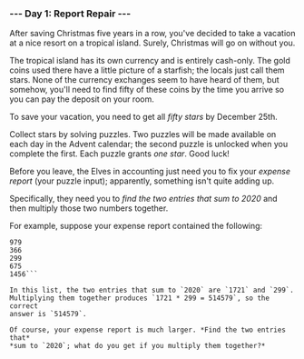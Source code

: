 ### --- Day 1: Report Repair ---

After saving Christmas five years in a row, you've decided to take a 
vacation at a nice resort on a tropical island. Surely, Christmas will go on 
without you.

The tropical island has its own currency and is entirely cash-only. The 
gold coins used there have a little picture of a starfish; the locals just 
call them stars. None of the currency exchanges seem to have heard of them, 
but somehow, you'll need to find fifty of these coins by the time you 
arrive so you can pay the deposit on your room.

To save your vacation, you need to get all *fifty stars* by December 25th.

Collect stars by solving puzzles. Two puzzles will be made available on 
each day in the Advent calendar; the second puzzle is unlocked when you 
complete the first. Each puzzle grants *one star*. Good luck!

Before you leave, the Elves in accounting just need you to fix your *expense* 
*report* (your puzzle input); apparently, something isn't quite adding up.

Specifically, they need you to *find the two entries that sum to 2020* and 
then multiply those two numbers together.

For example, suppose your expense report contained the following:

```1721
979
366
299
675
1456```

In this list, the two entries that sum to `2020` are `1721` and `299`. 
Multiplying them together produces `1721 * 299 = 514579`, so the correct 
answer is `514579`.

Of course, your expense report is much larger. *Find the two entries that* 
*sum to `2020`; what do you get if you multiply them together?*
